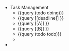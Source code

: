 - Task Management
	- {{query (todo doing)}}
	- {{query [[deadline]] }}
	- {{query [[A]] }}
	- {{query [[B]] }}
	- {{query (todo todo)}}
	-
-